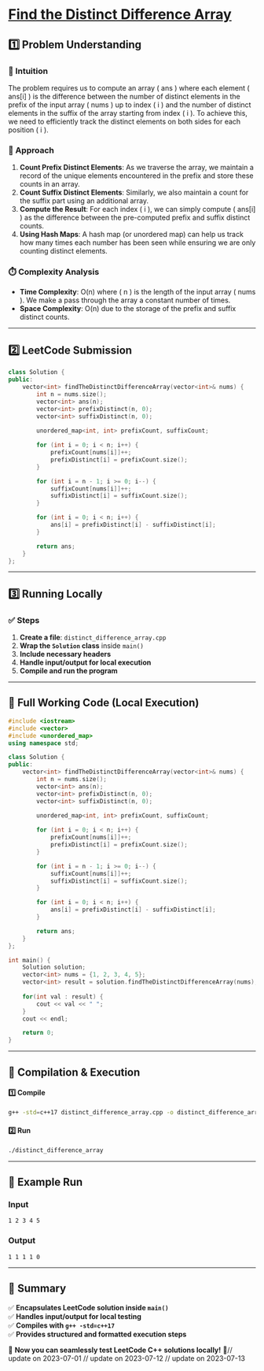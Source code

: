 # **[Find the Distinct Difference Array](https://leetcode.com/problems/find-the-distinct-difference-array/description/)**  

## **1️⃣ Problem Understanding**  
### **📌 Intuition**  
The problem requires us to compute an array \( ans \) where each element \( ans[i] \) is the difference between the number of distinct elements in the prefix of the input array \( nums \) up to index \( i \) and the number of distinct elements in the suffix of the array starting from index \( i \). To achieve this, we need to efficiently track the distinct elements on both sides for each position \( i \).

### **🚀 Approach**  
1. **Count Prefix Distinct Elements**: As we traverse the array, we maintain a record of the unique elements encountered in the prefix and store these counts in an array.
2. **Count Suffix Distinct Elements**: Similarly, we also maintain a count for the suffix part using an additional array.
3. **Compute the Result**: For each index \( i \), we can simply compute \( ans[i] \) as the difference between the pre-computed prefix and suffix distinct counts.
4. **Using Hash Maps**: A hash map (or unordered map) can help us track how many times each number has been seen while ensuring we are only counting distinct elements.

### **⏱️ Complexity Analysis**  
- **Time Complexity**: O(n) where \( n \) is the length of the input array \( nums \). We make a pass through the array a constant number of times.
- **Space Complexity**: O(n) due to the storage of the prefix and suffix distinct counts.

---  

## **2️⃣ LeetCode Submission**  
```cpp
class Solution {
public:
    vector<int> findTheDistinctDifferenceArray(vector<int>& nums) {
        int n = nums.size();
        vector<int> ans(n);
        vector<int> prefixDistinct(n, 0);
        vector<int> suffixDistinct(n, 0);
        
        unordered_map<int, int> prefixCount, suffixCount;

        for (int i = 0; i < n; i++) {
            prefixCount[nums[i]]++;
            prefixDistinct[i] = prefixCount.size();
        }

        for (int i = n - 1; i >= 0; i--) {
            suffixCount[nums[i]]++;
            suffixDistinct[i] = suffixCount.size();
        }

        for (int i = 0; i < n; i++) {
            ans[i] = prefixDistinct[i] - suffixDistinct[i];
        }

        return ans;
    }
};  
```  

---  

## **3️⃣ Running Locally**  
### **✅ Steps**  
1. **Create a file**: `distinct_difference_array.cpp`  
2. **Wrap the `Solution` class** inside `main()`  
3. **Include necessary headers**  
4. **Handle input/output for local execution**  
5. **Compile and run the program**  

---  

## **📝 Full Working Code (Local Execution)**  
```cpp
#include <iostream>
#include <vector>
#include <unordered_map>
using namespace std;

class Solution {
public:
    vector<int> findTheDistinctDifferenceArray(vector<int>& nums) {
        int n = nums.size();
        vector<int> ans(n);
        vector<int> prefixDistinct(n, 0);
        vector<int> suffixDistinct(n, 0);
        
        unordered_map<int, int> prefixCount, suffixCount;

        for (int i = 0; i < n; i++) {
            prefixCount[nums[i]]++;
            prefixDistinct[i] = prefixCount.size();
        }

        for (int i = n - 1; i >= 0; i--) {
            suffixCount[nums[i]]++;
            suffixDistinct[i] = suffixCount.size();
        }

        for (int i = 0; i < n; i++) {
            ans[i] = prefixDistinct[i] - suffixDistinct[i];
        }

        return ans;
    }
};

int main() {
    Solution solution;
    vector<int> nums = {1, 2, 3, 4, 5};
    vector<int> result = solution.findTheDistinctDifferenceArray(nums);
    
    for(int val : result) {
        cout << val << " ";
    }
    cout << endl;

    return 0;
}
```  

---  

## **🔧 Compilation & Execution**  
#### **1️⃣ Compile**  
```bash
g++ -std=c++17 distinct_difference_array.cpp -o distinct_difference_array
```  

#### **2️⃣ Run**  
```bash
./distinct_difference_array
```  

---  

## **🎯 Example Run**  
### **Input**  
```
1 2 3 4 5
```  
### **Output**  
```
1 1 1 1 0
```  

---  

## **📌 Summary**  
✅ **Encapsulates LeetCode solution inside `main()`**  
✅ **Handles input/output for local testing**  
✅ **Compiles with `g++ -std=c++17`**  
✅ **Provides structured and formatted execution steps**  

🚀 **Now you can seamlessly test LeetCode C++ solutions locally!** 🚀// update on 2023-07-01
// update on 2023-07-12
// update on 2023-07-13
